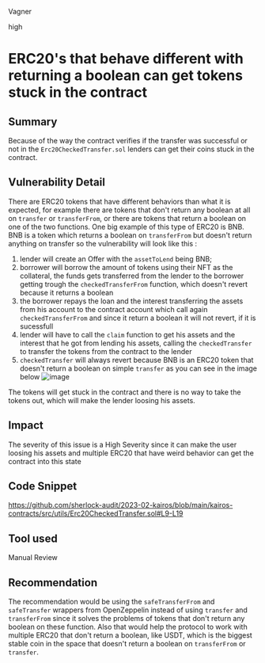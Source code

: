 Vagner

high

# ERC20's that behave different with returning a boolean can get tokens stuck in the contract

## Summary
Because of the way the contract verifies if the transfer was successful or not in the `Erc20CheckedTransfer.sol` lenders can get their coins stuck in the contract.

## Vulnerability Detail
There are ERC20 tokens that have different behaviors than what it is expected, for example there are tokens that don't return any boolean at all on `transfer` or `transferFrom`, or there are tokens that return a boolean on one of the two functions. One big example of this type of ERC20 is BNB. BNB is a token which returns a boolean on `transferFrom` but doesn't return anything on transfer so the vulnerability will look like this : 
   1. lender will create an Offer with the `assetToLend` being BNB;
   2. borrower will borrow the amount of tokens using their NFT as the collateral, the funds gets transferred from the lender to the borrower getting trough the `checkedTransferFrom` function, which doesn't revert because it returns a boolean
   3. the borrower repays the loan and the interest transferring the assets from his account to the contract account which call again `checkedTransferFrom` and since it return a boolean it will not revert, if it is sucessfull
  4. lender will have to call the `claim` function to get his assets and the interest that he got from lending his assets, calling the `checkedTransfer` to transfer the tokens from the contract to the lender
   5. `checkedTransfer` will always revert because BNB is an ERC20 token that doesn't return a boolean on simple `transfer` as you can see in the image below
![image](https://user-images.githubusercontent.com/111457602/227542169-7dd23113-0339-4f6e-8c9c-338ff57baf40.png)

The tokens will get stuck in the contract and there is no way to take the tokens out, which will make the lender loosing his assets.

## Impact
The severity of this issue is a High Severity since it can make the user loosing his assets and multiple ERC20 that have weird behavior can get the contract into this state
## Code Snippet
https://github.com/sherlock-audit/2023-02-kairos/blob/main/kairos-contracts/src/utils/Erc20CheckedTransfer.sol#L9-L19
## Tool used

Manual Review

## Recommendation
The recommendation would be using the `safeTransferFrom` and `safeTransfer` wrappers from OpenZeppelin instead of using `transfer` and `transferFrom` since it solves the problems of tokens that don't return any boolean on these function. Also that would help the protocol to work with multiple ERC20 that don't return a boolean, like USDT, which is the biggest stable coin in the space that doesn't return a boolean on `transferFrom` or `transfer`.